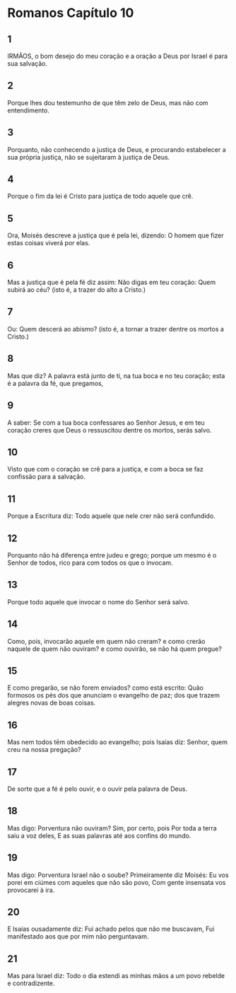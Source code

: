# Romanos Capítulo 10

## 1
IRMÃOS, o bom desejo do meu coração e a oração a Deus por Israel é para sua salvação.

## 2
Porque lhes dou testemunho de que têm zelo de Deus, mas não com entendimento.

## 3
Porquanto, não conhecendo a justiça de Deus, e procurando estabelecer a sua própria justiça, não se sujeitaram à justiça de Deus.

## 4
Porque o fim da lei é Cristo para justiça de todo aquele que crê.

## 5
Ora, Moisés descreve a justiça que é pela lei, dizendo: O homem que fizer estas coisas viverá por elas.

## 6
Mas a justiça que é pela fé diz assim: Não digas em teu coração: Quem subirá ao céu? (isto é, a trazer do alto a Cristo.)

## 7
Ou: Quem descerá ao abismo? (isto é, a tornar a trazer dentre os mortos a Cristo.)

## 8
Mas que diz? A palavra está junto de ti, na tua boca e no teu coração; esta é a palavra da fé, que pregamos,

## 9
A saber: Se com a tua boca confessares ao Senhor Jesus, e em teu coração creres que Deus o ressuscitou dentre os mortos, serás salvo.

## 10
Visto que com o coração se crê para a justiça, e com a boca se faz confissão para a salvação.

## 11
Porque a Escritura diz: Todo aquele que nele crer não será confundido.

## 12
Porquanto não há diferença entre judeu e grego; porque um mesmo é o Senhor de todos, rico para com todos os que o invocam.

## 13
Porque todo aquele que invocar o nome do Senhor será salvo.

## 14
Como, pois, invocarão aquele em quem não creram? e como crerão naquele de quem não ouviram? e como ouvirão, se não há quem pregue?

## 15
E como pregarão, se não forem enviados? como está escrito: Quão formosos os pés dos que anunciam o evangelho de paz; dos que trazem alegres novas de boas coisas.

## 16
Mas nem todos têm obedecido ao evangelho; pois Isaías diz: Senhor, quem creu na nossa pregação?

## 17
De sorte que a fé é pelo ouvir, e o ouvir pela palavra de Deus.

## 18
Mas digo: Porventura não ouviram? Sim, por certo, pois Por toda a terra saiu a voz deles, E as suas palavras até aos confins do mundo.

## 19
Mas digo: Porventura Israel não o soube? Primeiramente diz Moisés: Eu vos porei em ciúmes com aqueles que não são povo, Com gente insensata vos provocarei à ira.

## 20
E Isaías ousadamente diz: Fui achado pelos que não me buscavam, Fui manifestado aos que por mim não perguntavam.

## 21
Mas para Israel diz: Todo o dia estendi as minhas mãos a um povo rebelde e contradizente.

